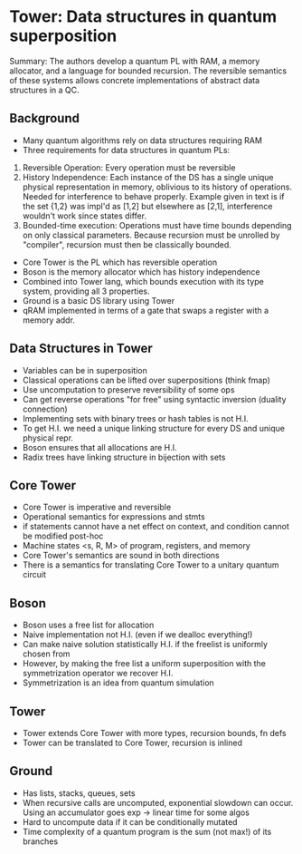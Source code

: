 # Tower: Data structures in quantum superposition
Summary: The authors develop a quantum PL with RAM, a memory allocator, and a language for bounded recursion.
The reversible semantics of these systems allows concrete implementations of abstract data structures in a QC.

## Background
- Many quantum algorithms rely on data structures requiring RAM
- Three requirements for data structures in quantum PLs:
1. Reversible Operation: Every operation must be reversible
2. History Independence: Each instance of the DS has a single unique physical representation in memory,
   oblivious to its history of operations. Needed for interference to behave properly. Example given in text
   is if the set {1,2} was impl'd as [1,2] but elsewhere as [2,1], interference wouldn't work since states differ.
3. Bounded-time execution: Operations must have time bounds depending on only classical parameters. Because recursion
   must be unrolled by "compiler", recursion must then be classically bounded.

- Core Tower is the PL which has reversible operation
- Boson is the memory allocator which has history independence
- Combined into Tower lang, which bounds execution with its type system, providing all 3 properties.
- Ground is a basic DS library using Tower
- qRAM implemented in terms of a gate that swaps a register with a memory addr.

## Data Structures in Tower
- Variables can be in superposition
- Classical operations can be lifted over superpositions (think fmap)
- Use uncomputation to preserve reversibility of some ops
- Can get reverse operations "for free" using syntactic inversion (duality connection)
- Implementing sets with binary trees or hash tables is not H.I.
- To get H.I. we need a unique linking structure for every DS and unique physical repr.
- Boson ensures that all allocations are H.I.
- Radix trees have linking structure in bijection with sets

## Core Tower
- Core Tower is imperative and reversible
- Operational semantics for expressions and stmts
- if statements cannot have a net effect on context, and condition cannot be modified post-hoc
- Machine states <s, R, M> of program, registers, and memory
- Core Tower's semantics are sound in both directions
- There is a semantics for translating Core Tower to a unitary quantum circuit

## Boson
- Boson uses a free list for allocation
- Naive implementation not H.I. (even if we dealloc everything!)
- Can make naive solution statistically H.I. if the freelist is uniformly chosen from
- However, by making the free list a uniform superposition with the symmetrization operator we recover H.I.
- Symmetrization is an idea from quantum simulation

## Tower
- Tower extends Core Tower with more types, recursion bounds, fn defs
- Tower can be translated to Core Tower, recursion is inlined

## Ground
- Has lists, stacks, queues, sets
- When recursive calls are uncomputed, exponential slowdown can occur. Using an accumulator goes exp -> linear time for some algos
- Hard to uncompute data if it can be conditionally mutated
- Time complexity of a quantum program is the sum (not max!) of its branches
